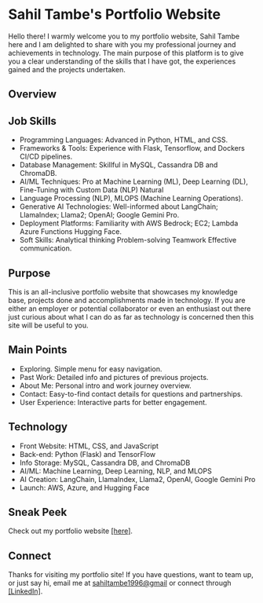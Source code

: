 # Sahil Tambe's Portfolio Website

Hello there! I warmly welcome you to my portfolio website, Sahil Tambe here and I am delighted to share with you my professional journey and achievements in technology. The main purpose of this platform is to give you a clear understanding of the skills that I have got, the experiences gained and the projects undertaken.

## Overview

## Job Skills

- Programming Languages: Advanced in Python, HTML, and CSS.
- Frameworks & Tools: Experience with Flask, Tensorflow, and Dockers CI/CD pipelines.
- Database Management: Skillful in MySQL, Cassandra DB and ChromaDB.
- AI/ML Techniques: Pro at Machine Learning (ML), Deep Learning (DL), Fine-Tuning with Custom Data (NLP) Natural
- Language Processing (NLP), MLOPS (Machine Learning Operations).
- Generative AI Technologies: Well-informed about LangChain; LlamaIndex; Llama2; OpenAI; Google Gemini Pro.
- Deployment Platforms: Familiarity with AWS Bedrock; EC2; Lambda Azure Functions Hugging Face.
- Soft Skills: Analytical thinking Problem-solving Teamwork Effective communication.

## Purpose

This is an all-inclusive portfolio website that showcases my knowledge base, projects done and accomplishments made in technology. If you are either an employer or potential collaborator or even an enthusiast out there just curious about what I can do as far as technology is concerned then this site will be useful to you.

## Main Points

- Exploring. Simple menu for easy navigation.
- Past Work: Detailed info and pictures of previous projects.
- About Me: Personal intro and work journey overview.
- Contact: Easy-to-find contact details for questions and partnerships.
- User Experience: Interactive parts for better engagement.

## Technology

- Front Website: HTML, CSS, and JavaScript
- Back-end: Python (Flask) and TensorFlow
- Info Storage: MySQL, Cassandra DB, and ChromaDB
- AI/ML: Machine Learning, Deep Learning, NLP, and MLOPS
- AI Creation: LangChain, LlamaIndex, Llama2, OpenAI, Google Gemini Pro
- Launch: AWS, Azure, and Hugging Face


## Sneak Peek

Check out my portfolio website <a href="https://sahiltambe.github.io/sahiltambe.portfolio.in/" target="_blank">[here]</a>.


## Connect

Thanks for visiting my portfolio site! If you have questions, want to team up, or just say hi, email me at <a href="https://mail.google.com/mail/?view=cm&fs=1&to=sahiltambe1996@gmail.com" target="_blank">sahiltambe1996@gmail</a> or connect through <a href="https://www.linkedin.com/in/sahil-tambe-2b5b14165/" target="_blank">[LinkedIn]</a>.

